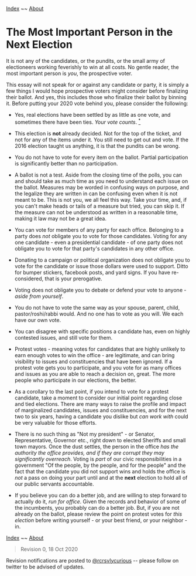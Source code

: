 [Index](https://recursivelycurious.github.io/essays/index.html) ~~ [About](https://recursivelycurious.github.io/essays/about.html)


# The Most Important Person in the Next Election

It is not any of the candidates, or the pundits, or the small army of electioneers working feverishly to win at all costs. No gentle reader, the most important person is _you_, the prospective voter. 

This essay will not speak for or against any candidate or party, it is simply a few things I would hope prospective voters might consider before finalizing their ballot. And yes, this includes those who finalize their ballot by binning it. Before putting your 2020 vote behind you, please consider the following:

- Yes, real elections have been settled by as little as one vote, and sometimes there have been ties. _Your vote counts_. [<sup>*</sup>](https://en.wikipedia.org/wiki/List_of_close_election_results) 

- This election is **not** already decided. Not for the top of the ticket, and not for any of the items under it. You still need to get out and vote. If the 2016 election taught us anything, it is that the pundits can be wrong.

- You do not have to vote for every item on the ballot. Partial participation is significantly better than no participation.

- A ballot is not a test. Aside from the closing time of the polls, you can and should take as much time as you need to understand each issue on the ballot. Measures may be worded in confusing ways on purpose, and the legalize they are written in can be confusing even when it is not meant to be. This is not you, we all feel this way. Take your time, and, if you can't make heads or tails of a measure but tried, you can skip it. If the measure can not be understood as written in a reasonable time, making it law may not be a great idea.

- You can vote for members of any party for each office. Belonging to a party does _not_ obligate you to vote for those candidates. Voting for any one candidate - even a presidential candidate - of one party does not obligate you to vote for that party's candidates in any other office.

- Donating to a campaign or political organization does not obligate you to vote for the candidate or issue those dollars were used to support. Ditto for bumper stickers, facebook posts, and yard signs. If you have re-considered, that is your prerogative.

- Voting does not obligate you to debate or defend your vote to anyone - _aside from yourself_.

- You do not have to vote the same way as your spouse, parent, child, pastor/roshi/rabbi would. And no one has to vote as you will. We each have our own vote. 

- You can disagree with specific positions a candidate has, even on highly contested issues, and still vote for them.

- Protest votes - meaning votes for candidates that are highly unlikely to earn enough votes to win the office - are legitimate, and can bring visibility to issues and constituencies that have been ignored. If a protest vote gets you to participate, and you vote for as many offices and issues as you are able to reach a decision on, great. The more people who participate in our elections, the better.

- As a corollary to the last point, if you intend to vote for a protest candidate, take a moment to consider our initial point regarding close and tied elections. There are many ways to raise the profile and impact of marginalized candidates, issues and constituencies, and for the next two to six years, having a candidate you dislike but _can work with_ could be very valuable for those efforts.

- There is no such thing as "Not my president" - or Senator, Representative, Governor etc., right down to elected Sheriffs and small town mayors. Once the dust settles, the person in the office _has the authority the office provides, and if they are corrupt they may significantly overreach_. Voting is _part_ of our civic responsibilities in a government "Of the people, by the people, and for the people" and the fact that the candidate you did not support wins and holds the office is _not_ a pass on doing your part until and at the **next** election to hold all of our public servants accountable.

- If you believe you can do a better job, and are willing to step forward to actually do it, _run for office_. Given the records and behavior of some of the incumbents, you probably can do a better job. But, if you are not already on the ballot, please review the point on protest votes for _this election_ before writing yourself - or your best friend, or your neighbor - in. 

[Index](https://recursivelycurious.github.io/essays/index.html) ~~ [About](https://recursivelycurious.github.io/essays/about.html)

> Revision 0, 18 Oct 2020

Revision notifications are posted to [@rcrsvlycurious](https://twitter.com/rcrsvlycurious) -- please follow on twitter to be advised of updates.
